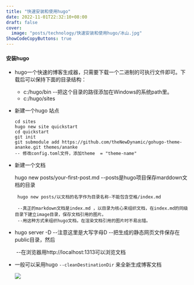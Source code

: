 ```yaml
---
title: "快速安装和使用hugo"
date: 2022-11-01T22:32:10+08:00
draft: false
cover:  
  image: "posts/technology/快速安装和使用hugo/冰山.jpg"
ShowCodeCopyButtons: true
---
```


#### 安装hugo

* hugo一个快速的博客生成器，只需要下载一个二进制的可执行文件即可。下载后可以保持下面的目录结构：
  * c:/hugo/bin   --把这个目录的路径添加在Windows的系统path里。
  * c:/hugo/sites

* 新建一个hugo 站点
  ~~~
  cd sites
  hugo new site quickstart 
  cd quickstart
  git init 
  git submodule add https://github.com/theNewDynamic/gohugo-theme-ananke.git themes/ananke
  -- 修改config.toml文件，添加theme  = "theme-name"
  ~~~

* 新建一个文档

  hugo new  posts/your-first-post.md        --posts是hugo项目保存marddown文档的目录

  ~~~
   hugo new posts/以文档的名字作为目录名称-不能包含空格/index.md     
  
   --真正的markdown文档是index.md ，以目录为核心来组织文档，在index.md的同级目录下建立image目录，保存文档引用的图片。
   --用这种方式来组织hugo文档，在渲染文档引用的图片时不易出错。
  ~~~

  

* hugo server -D   --注意这里是大写字母D   --把生成的静态网页文件保存在public目录，然后

  ​                                                                         --在浏览器用http://localhost:1313可以浏览文档

* 一般可以采用hugo `--cleanDestinationDir` 来全新生成博客文档

  ![](/images/云山雾绕.jpg)

